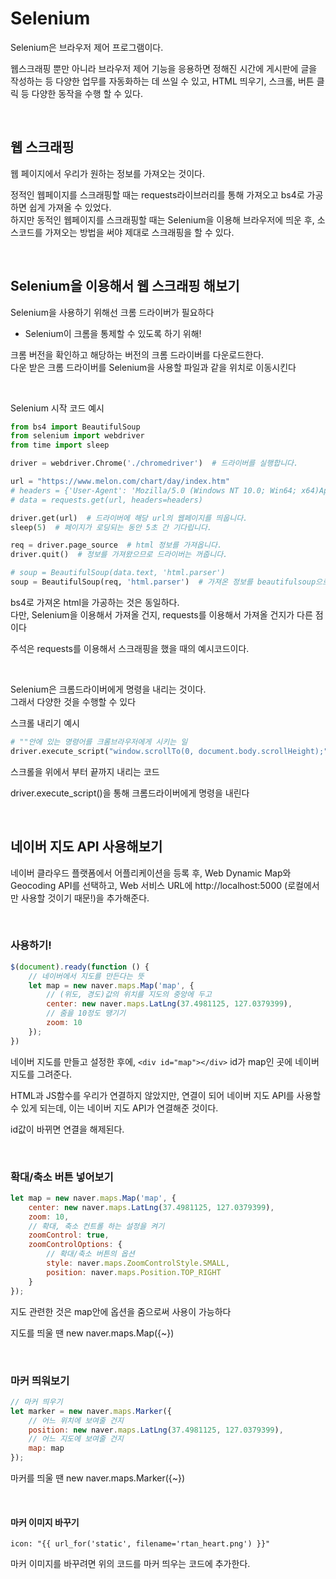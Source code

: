 # Selenium

Selenium은 브라우저 제어 프로그램이다.

웹스크래핑 뿐만 아니라 브라우저 제어 기능을 응용하면 정해진 시간에 게시판에 글을 작성하는 등 다양한 업무를 자동화하는 데 쓰일 수 있고, HTML 띄우기, 스크롤, 버튼 클릭 등 다양한 동작을 수행 할 수 있다.

<br>

## 웹 스크래핑

웹 페이지에서 우리가 원하는 정보를 가져오는 것이다.

정적인 웹페이지를 스크래핑할 때는 requests라이브러리를 통해 가져오고 bs4로 가공하면 쉽게 가져올 수 있었다.  
하지만 동적인 웹페이지를 스크래핑할 때는 Selenium을 이용해 브라우저에 띄운 후, 소스코드를 가져오는 방법을 써야 제대로 스크래핑을 할 수 있다.

<br>

## Selenium을 이용해서 웹 스크래핑 해보기

Selenium을 사용하기 위해선 크롬 드라이버가 필요하다

- Selenium이 크롬을 통제할 수 있도록 하기 위해!

크롬 버전을 확인하고 해당하는 버전의 크롬 드라이버를 다운로드한다.  
다운 받은 크롬 드라이버를 Selenium을 사용할 파일과 같을 위치로 이동시킨다

<br>

Selenium 시작 코드 예시

```python
from bs4 import BeautifulSoup
from selenium import webdriver
from time import sleep

driver = webdriver.Chrome('./chromedriver')  # 드라이버를 실행합니다.

url = "https://www.melon.com/chart/day/index.htm"
# headers = {'User-Agent': 'Mozilla/5.0 (Windows NT 10.0; Win64; x64)AppleWebKit/537.36 (KHTML, like Gecko) Chrome/73.0.3683.86 Safari/537.36'}
# data = requests.get(url, headers=headers)

driver.get(url)  # 드라이버에 해당 url의 웹페이지를 띄웁니다.
sleep(5)  # 페이지가 로딩되는 동안 5초 간 기다립니다.

req = driver.page_source  # html 정보를 가져옵니다.
driver.quit()  # 정보를 가져왔으므로 드라이버는 꺼줍니다.

# soup = BeautifulSoup(data.text, 'html.parser')
soup = BeautifulSoup(req, 'html.parser')  # 가져온 정보를 beautifulsoup으로 파싱해줍니다.

```

bs4로 가져온 html을 가공하는 것은 동일하다.  
다만, Selenium을 이용해서 가져올 건지, requests를 이용해서 가져올 건지가 다른 점이다

주석은 requests를 이용해서 스크래핑을 했을 때의 예시코드이다.

<br>

Selenium은 크롬드라이버에게 명령을 내리는 것이다.  
그래서 다양한 것을 수행할 수 있다

스크롤 내리기 예시

```python
# ""안에 있는 명령어를 크롬브라우저에게 시키는 일
driver.execute_script("window.scrollTo(0, document.body.scrollHeight);")
```

스크롤을 위에서 부터 끝까지 내리는 코드

driver.execute_script()을 통해 크롬드라이버에게 명령을 내린다

<br>

## 네이버 지도 API 사용해보기

네이버 클라우드 플랫폼에서 어플리케이션을 등록 후, Web Dynamic Map와 Geocoding API를 선택하고, Web 서비스 URL에 http://localhost:5000 (로컬에서만 사용할 것이기 때문!)을 추가해준다.

<br>

### 사용하기!
```jsx
$(document).ready(function () {
    // 네이버에서 지도를 만든다는 뜻
    let map = new naver.maps.Map('map', {
        // (위도, 경도)값의 위치를 지도의 중앙에 두고
        center: new naver.maps.LatLng(37.4981125, 127.0379399),
        // 줌을 10정도 땡기기
        zoom: 10
    });
})
```


네이버 지도를 만들고 설정한 후에, `<div id="map"></div>` id가 map인 곳에 네이버 지도를 그려준다.

HTML과 JS함수를 우리가 연결하지 않았지만, 연결이 되어 네이버 지도 API를 사용할 수 있게 되는데, 이는 네이버 지도 API가 연결해준 것이다.

id값이 바뀌면 연결을 해제된다.

<br>

### 확대/축소 버튼 넣어보기
```jsx
let map = new naver.maps.Map('map', {
    center: new naver.maps.LatLng(37.4981125, 127.0379399),
    zoom: 10,
    // 확대, 축소 컨트롤 하는 설정을 켜기
    zoomControl: true,
    zoomControlOptions: {
        // 확대/축소 버튼의 옵션
        style: naver.maps.ZoomControlStyle.SMALL,
        position: naver.maps.Position.TOP_RIGHT
    }
});
```

지도 관련한 것은 map안에 옵션을 줌으로써 사용이 가능하다

지도를 띄울 땐 new naver.maps.Map({~})

<br>

### 마커 띄워보기
```jsx
// 마커 띄우기
let marker = new naver.maps.Marker({
    // 어느 위치에 보여줄 건지
    position: new naver.maps.LatLng(37.4981125, 127.0379399),
    // 어느 지도에 보여줄 건지
    map: map
});
```
마커를 띄울 땐 new naver.maps.Marker({~})

<br>

#### 마커 이미지 바꾸기 
`icon: "{{ url_for('static', filename='rtan_heart.png') }}"`

마커 이미지를 바꾸려면 위의 코드를 마커 띄우는 코드에 추가한다.
